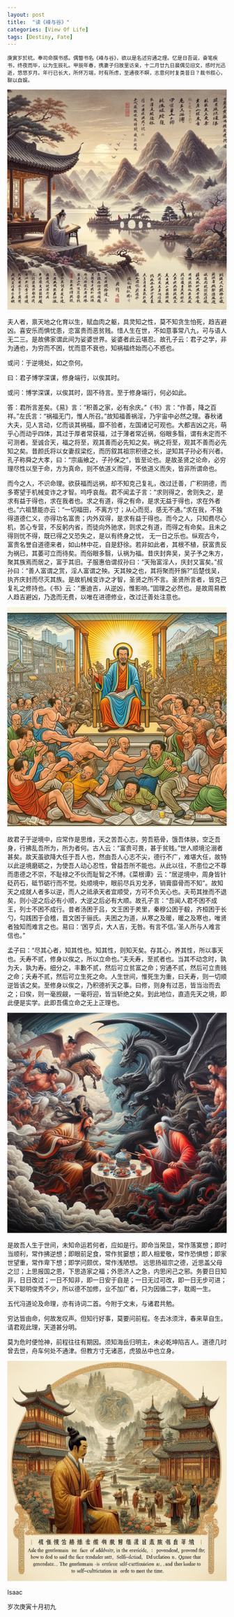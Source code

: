 ```yaml
---
layout: post
title:  "读《峰与谷》"
categories: [View Of Life]
tags: [Destiny, Fate]
---
```


<small>庚寅岁於杭，奉司命撰书感。偶瞥书名《峰与谷》，欲以是名述穷通之理。忆是日吾诞，奋笔疾书，终夜而毕，以为生辰礼。甲辰年春，携妻子归故里访亲，十二月廿九日晨偶见旧文，感时光迅逝，悠悠岁月。年行已长大，所怀万端，时有所虑，至通夜不瞑，志意何时复类昔日？裁书叙心，聊以自娱。</small>

![裁书叙心](/assets/images/posts/2024-02-04-Peaks-And-Valleys/DALLE-2024-02-10-04-04-34.webp)


夫人者，禀天地之化育以生，赋血肉之躯，具灵知之性，莫不知贪生怕死，趋吉避凶。喜安乐而惧忧患，恋富贵而恶贫贱。惜人生在世，不如意事常八九，可与语人无二三。是故佛家谓此间为娑婆世界。娑婆者此云堪忍。故孔子云：君子之学，非为通也，为穷而不困，忧而意不衰也，知祸福终始而心不惑也。

或问：于逆境处，如之奈何。

曰：君子博学深谋，修身端行，以俟其时。 

或问：博学深谋，以俟其时，固不待言。至于修身端行，何必如此。 

答：君所言差矣。《易》言：“积善之家，必有余庆。”《书》言：“作善，降之百祥。”左氏言：“祸福无门，惟人所召。”故知福善祸淫，乃宇宙中必然之理。春秋诸大夫，见人言动，亿而谈其祸福，靡不验者，左国诸记可观也。大都吉凶之兆，萌乎心而动乎四体，其过于厚者常获福，过于薄者常近祸，俗眼多翳，谓有未定而不可测者。至诚合天，福之将至，观其善而必先知之矣。祸之将至，观其不善而必先知之矣。昔颜氏将以女妻叔梁纥，而历叙其祖宗积德之长，逆知其子孙必有兴者。孔子称舜之大孝，曰：“宗庙飨之，子孙保之”，皆至论也。是故圣贤之论命，必穷理尽性以至于命，方为真命，则不依道义而得，不依道义而失，皆非所谓命也。

而今之人，不识命理。欲获福而远祸，却不知克己复礼，改过迁善，广积阴德，而多寄望于机械变诈之才智。呜呼哀哉。君不闻孟子言：“求则得之，舍则失之，是求有益于得也，求在我者也。求之有道，得之有命，是求无益于得也，求在外者也。”六祖慧能亦云：“一切福田，不离方寸；从心而觅，感无不通。”求在我，不独得道德仁义，亦得功名富贵；内外双得，是求有益于得也。而今之人，只知费尽心机，苦心专营，不反躬内省，而徒向外驰求，则求之有道，而得之有命矣。且未之得则忧不得，既已得之又恐失之，是以有终身之忧， 无一日之乐也。纵观古今，富贵名誉自道德来者，如山林中花，自是舒徐。若非如此者，其根不植，获富贵反为祸已，其萎可立而待矣。而俗眼多翳，认祸为福。昔庆封奔吴，吴子予之朱方，聚其族焉而居之，富于其旧。子服惠伯谓叔孙曰：“天殆富淫人，庆封又富矣。”叔孙曰：“善人富谓之赏，淫人富谓之殃。天其殃之也，其将聚而歼旃?”后楚伐吴，执齐庆封而尽灭其族。是故机械变诈之才智，圣贤之所不言。圣贤所言者，皆克己复礼之修持也。《书》云：“惠迪吉，从逆凶，惟影响。”固理之必然也。是故周易教人趋吉避凶，乃逸而无费，以唯在进德修业，改过迁善处注意也。


![求之有道，得之有命](/assets/images/posts/2024-02-04-Peaks-And-Valleys/65488110-2f90-4100-b787-f41b81153ff2.jpg)

故君子于逆境中，应常作是思维，天之苦吾心志，劳吾筋骨，饿吾体肤，空乏吾身，行拂乱吾所为，所为者何。古人云：“富贵可畏，甚于贫贱。”世人顺境沦溺者甚矣。故天虽欲降大任于吾人也，然由吾人心志不尖，德行不广，难堪大任，故特以此逆境磨砺之，为使吾人动心忍性，曾益吾所不能也。从此以往，不患位之不尊而患德之不崇，不耻禄之不伙而耻智之不博。《菜根谭》云：“居逆境中，周身皆针砭药石，砥节砺行而不觉。处顺境中，眼前尽兵刃戈矛，销膏靡骨而不知”。故知天之成就人者多以逆，而人之祗承天者宜顺受，方可不负天心也。夫苟其挫而不退矣，则小逆之后必有小顺，大逆之后必有大顺。故孔子言：“吾闻人君不困不成王，列士不困不成行。昔者汤困于吕，文王困于羑里，秦穆公困于殽，齐桓困于长勺，勾践困于会稽，晋文困于骊氏。夫困之为道，从寒之及暖，暖之及寒也，唯贤者独知而难言之也。易曰：‘困亨贞，大人吉，无咎。有言不信。’圣人所与人难言信也。”

孟子曰：“尽其心者，知其性也。知其性，则知天矣。存其心，养其性，所以事天也。夭寿不贰，修身以俟之，所以立命也。”夫夭寿，至贰者也。当其不动念时，孰为夭，孰为寿。细分之，丰歉不贰，然后可立贫富之命；穷通不贰，然后可立贵贱之命；夭寿不贰，然后可立生死之命。人生世间，惟死生为重，曰夭寿，则一切顺逆皆该之矣。至修身以俟之，乃积德祈天之事。曰修，则身有过恶，皆当治而去之；曰俟，则一毫觊觎，一毫将迎，皆当斩绝之矣。到此地位，直造先天之境，即此便是实学。此即吾儒立命之无上正理也。

![修身以俟之](/assets/images/posts/2024-02-04-Peaks-And-Valleys/5e1f8f75-05fb-4ab8-a48b-69ae80f7ea2f.jpg)

是故吾人生于世间，未知命运若何者，应如是行。即命当荣显，常作落寞想；即时当顺利，常作拂逆想；即眼前足食，常作贫窭想；即人相爱敬，常作恐惧想；即家世望重，常作卑下想；即学问颇优，常作浅陋想。 远思扬祖宗之德，近思盖父母之愆；上思报国之恩，下思造家之福；外思济人之急，内思闲己之邪。务要日日知非，日日改过；一日不知非，即一日安于自是；一日无过可改，即一日无步可进；天下聪明俊秀不少，所以德不加修，业不加广者，只为因循二字，耽阁一生。

五代冯道论及命理，亦有诗词二首。今附于文末，与诸君共勉。

穷达皆由命，何故发叹声。但知行好事，莫要问前程。冬去冰须泮，春来草自生。请君观此理，天道甚分明。

莫为危时便怆神，前程往往有期因。须知海岳归明主，未必乾坤陷吉人。道德几时曾去世，舟车何处不通津。但教方寸无诸恶，虎狼丛中也立身。

![但知行好事，莫要问前程](/assets/images/posts/2024-02-04-Peaks-And-Valleys/eb7dbfbf-42dc-44a1-90fc-b2d496946274.jpeg)

Isaac 

岁次庚寅十月初九